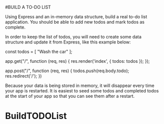 #BUILD A TO-DO LIST

Using Express and an in-memory data structure, build a real to-do list application. You should be able to add new todos and mark todos as complete.

In order to keep the list of todos, you will need to create some data structure and update it from Express, like this example below:

const todos = [
  "Wash the car"
];

app.get("/", function (req, res) {
  res.render('index', { todos: todos });
});

app.post("/", function (req, res) {
  todos.push(req.body.todo);
  res.redirect('/');
})

Because your data is being stored in memory, it will disappear every time your app is restarted. It is easiest to seed some todos and completed todos at the start of your app so that you can see them after a restart.
# BuildTODOList
